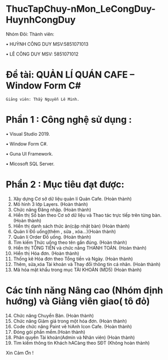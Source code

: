 # ThucTapChuy-nMon_LeCongDuy-HuynhCongDuy

 Nhóm Đôi:
Thành viên:

•	HUỲNH CÔNG DUY 	MSV:5851071013

•	LÊ CÔNG DUY  		MSV: 5851071012

# Đề tài: QUẢN LÍ QUÁN CAFE – Window Form C#

	Giảng viên: Thầy Nguyễn Lê Minh. 
# Phần 1 : Công nghệ sử dụng :

•	Visual Studio 2019.

•	Window Form C#.

•	Guna UI Framework.

•	Micosoft SQL Server.
 
# Phần 2 : Mục tiêu đạt được:

1. Xây dựng Cơ sở dữ liệu quản lí Quán Cafe.  (Hoàn thành)
2. Mô hình 3 lớp Layers. (Hoàn thành)
3. Chức năng Đăng nhập. (Hoàn thành)
4. Hiển thị Số bàn theo Cơ sở dữ liệu và Thao tác trực tiếp trên từng bàn. (Hoàn thành)
5. Hiển thị danh sách thức ăn(cập nhật bàn) (Hoàn thành)
6. Quản lí Đồ uống(thêm , sửa , xóa…)(Hoàn thành)
7. Quản lí Order Đồ uống. (Hoàn thành)
8. Tìm kiếm Thức uống theo tên gần đúng. (Hoàn thành)
9. Hiển thị TỔNG TIỀN và chức năng  THANH TOÁN. (Hoàn thành)
10. Hiển thị Hóa đơn. (Hoàn thành)
11. Thống kê Hóa đơn theo  Tổng tiền  và Ngày. (Hoàn thành)
12. Thêm, sửa,xóa Tài khoản và Thay đổi thông tin cá nhân. (Hoàn thành)	
13. Mã hóa mật khẩu trong mục  TÀI KHOẢN (MD5) (Hoàn thành)
# Các tính năng Nâng cao (Nhóm định hướng) và Giảng viên giao( tô đỏ)
14. Chức năng Chuyển Bàn. (Hoàn thành)
15. Chức năng Giảm giá trong một hóa đơn. (Hoàn thành)
16. Code chức năng  Paint vẽ hìAnh Icon Cafe. (Hoàn thành)
17. Đóng gói phần mềm.(Hoàn thành) 
18. Phân quyền Tài khoản(Admin và Nhân viên) (Hoàn thành)
19. Tìm kiếm thông tin Khách hACàng theo SĐT (Không hoàn thành)

Xin Cảm Ơn !











